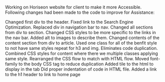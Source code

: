 Working on Horiseon website for client to make it more Accessible. Following changes had been made to the code to improve for Assistance:

Changed first div to the header.
Fixed link to the Search Engine Optimization.
Replaced div in navigation bar to nav.
Changed all sections from div to section.
Changed CSS styles to be more specific to the links in the nav bar.
Added alt to images to describe them.
Changed contents of the content section from div to article.
Used one class for all of the benfit style to not have same styles repeat for h3 and img. Eliminates code duplication.
Combined CSS styles for content where there we multiple classes applying same style.
Rearranged the CSS flow to match with HTML flow.
Moved font-family to the body CSS tag to reduce duplication
Added tile to the html to display in the tab
Did proper indentation of code in HTML file.
Added a link to the h1 header to link to home page

